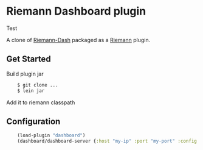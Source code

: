 Riemann Dashboard plugin
=================

Test

A clone of [Riemann-Dash](https://github.com/aphyr/riemann-dash) packaged as a [Riemann](http://riemann.io) plugin.

Get Started
-----------------

Build plugin jar

``` bash
    $ git clone ...
	$ lein jar
```

Add it to riemann classpath

Configuration
-----------------


``` clojure
	(load-plugin "dashboard")
	(dashboard/dashboard-server {:host "my-ip" :port "my-port" :config "/path/to/my.config"})
```
